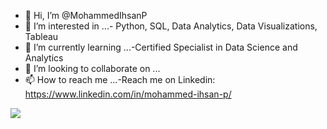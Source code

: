 - 👋 Hi, I’m @MohammedIhsanP
- 👀 I’m interested in ...- Python, SQL, Data Analytics, Data Visualizations, Tableau
- 🌱 I’m currently learning ...-Certified Specialist in Data Science and Analytics
- 💞️ I’m looking to collaborate on ...
- 📫 How to reach me ...-Reach me on Linkedin: https://www.linkedin.com/in/mohammed-ihsan-p/

<!---
MohammedIhsanP/MohammedIhsanP is a ✨ special ✨ repository because its `README.md` (this file) appears on your GitHub profile.
You can click the Preview link to take a look at your changes.
--->
![](https://komarev.com/ghpvc/?MohammedIhsanP)
